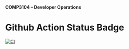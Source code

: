 #### COMP3104 – Developer Operations


# Github Action Status Badge
[![CI](https://github.com/melissapaksoy/COMP3104/actions/workflows/ci.yaml/badge.svg)](https://github.com/melissapaksoy/COMP3104/actions/workflows/ci.yaml)

